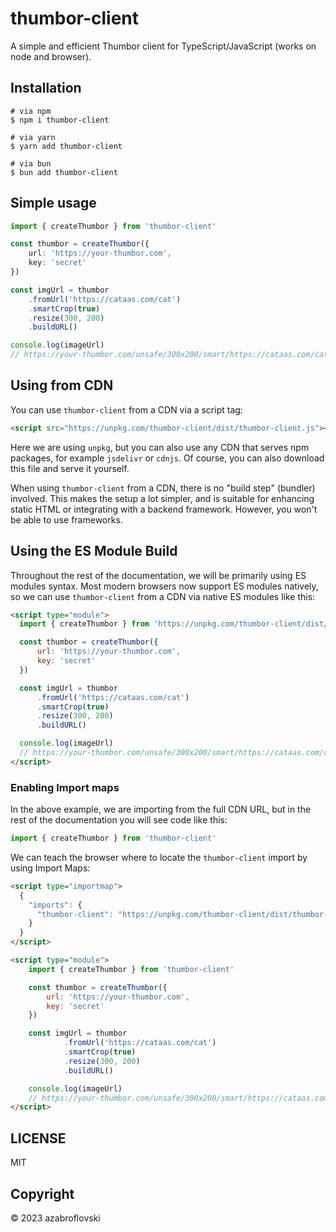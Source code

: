 # thumbor-client

A simple and efficient Thumbor client for TypeScript/JavaScript (works on node and browser).

## Installation

```
# via npm
$ npm i thumbor-client

# via yarn
$ yarn add thumbor-client

# via bun
$ bun add thumbor-client
```

## Simple usage

```typescript
import { createThumbor } from 'thumbor-client'

const thumbor = createThumbor({
    url: 'https://your-thumbor.com',
    key: 'secret'
})

const imgUrl = thumbor
    .fromUrl('https://cataas.com/cat')
    .smartCrop(true)
    .resize(300, 200)
    .buildURL()

console.log(imageUrl) 
// https://your-thumbor.com/unsafe/300x200/smart/https://cataas.com/cat
```

## Using from CDN

You can use `thumbor-client` from a CDN via a script tag:

```html
<script src="https://unpkg.com/thumbor-client/dist/thumbor-client.js"></script>
```

Here we are using `unpkg`, but you can also use any CDN that serves npm packages, for example `jsdelivr` or `cdnjs`.
Of course, you can also download this file and serve it yourself.

When using `thumbor-client` from a CDN, there is no "build step" (bundler) involved. This makes the setup a lot simpler,
and is suitable for enhancing static HTML or integrating with a backend framework. However, you won't be able to use frameworks.

## Using the ES Module Build

Throughout the rest of the documentation, we will be primarily using ES modules syntax.
Most modern browsers now support ES modules natively, so we can use `thumbor-client` from a CDN via native ES modules like this:

```html
<script type="module">
  import { createThumbor } from 'https://unpkg.com/thumbor-client/dist/thumbor-client.js'

  const thumbor = createThumbor({
      url: 'https://your-thumbor.com',
      key: 'secret'
  })

  const imgUrl = thumbor
      .fromUrl('https://cataas.com/cat')
      .smartCrop(true)
      .resize(300, 200)
      .buildURL()

  console.log(imageUrl)
  // https://your-thumbor.com/unsafe/300x200/smart/https://cataas.com/cat
</script>
```

### Enabling Import maps

In the above example, we are importing from the full CDN URL, but in the rest of the documentation you will see code like this:

```js
import { createThumbor } from 'thumbor-client'
```

We can teach the browser where to locate the `thumbor-client` import by using Import Maps:

```html
<script type="importmap">
  {
    "imports": {
      "thumbor-client": "https://unpkg.com/thumbor-client/dist/thumbor-client.js"
    }
  }
</script>

<script type="module">
    import { createThumbor } from 'thumbor-client'

    const thumbor = createThumbor({
        url: 'https://your-thumbor.com',
        key: 'secret'
    })

    const imgUrl = thumbor
            .fromUrl('https://cataas.com/cat')
            .smartCrop(true)
            .resize(300, 200)
            .buildURL()

    console.log(imageUrl)
    // https://your-thumbor.com/unsafe/300x200/smart/https://cataas.com/cat
</script>
```

## LICENSE

MIT

## Copyright

&copy; 2023 azabroflovski
